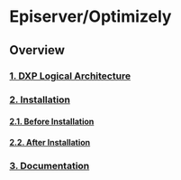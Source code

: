 # Episerver/Optimizely

## Overview

### [1. DXP Logical Architecture](https://github.com/lamkhai/episerver/wiki/Episerver-DXP-Logical-Architecture)

### [2. Installation](https://github.com/lamkhai/episerver/tree/installation)

#### [2.1. Before Installation](https://github.com/lamkhai/episerver/tree/db2f918a1a8f65accd28c39210504e85a5abe395)

#### [2.2. After Installation](https://github.com/lamkhai/episerver/tree/2f85134add9a84b19c692e948f28f256f1e57e6d)

### [3. Documentation](https://github.com/lamkhai/episerver/wiki/Documentation)
